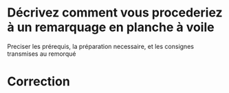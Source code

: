 # Décrivez comment vous procederiez à un remarquage en planche à voile
Preciser les prérequis, la préparation necessaire, et les consignes transmises au remorqué

# Correction
